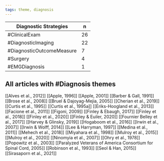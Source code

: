 ```yaml
---
tags: theme, diagnosis
---
```


| Diagnostic Strategies  | n   |
| ---------------------- | --- |
| #ClinicalExam          | 26  |
| #DiagnosticImaging  | 22  |
| #DiagnosticOutcomeMeasure        | 7   |
| #Surgery      | 4   |
| #EMGDiagnosis                     | 1   |

## All articles with #Diagnosis themes
[[Alves et al., 2012]]
[[Apple, 1996]]
[[Apple, 2001]]
[[Barber & Gall, 1991]]
[[Brose et al., 2008]]
[[Bruel & Dajoyag-Mejia, 2005]]
[[Cherian et al., 2019]]
[[Curtis et al., 1995]]
[[Curtis et al., 1995a]]
[[Eriks-Hoogland et al., 2013]]
[[Facione et al., 2011]]
[[Figoni, 2009]]
[[Finley & Ebaugh, 2017]]
[[Finley et al., 2018]]
[[Finley et al., 2020]]
[[Finley & Euiler, 2020]]
[[Fournier Belley et al., 2017]]
[[Harvey & Glinsky, 2019]]
[[Hogaboom et al., 2016]]
[[Irwin et al., 2007]]
[[Irwin & Wolff, 2014]]
[[Lee & Harryman, 1997]]
[[Medina et al., 2011]]
[[Mehech et al., 2018]]
[[Miyahara et al., 1998]]
[[Mulroy et al., 2015]]
[[Mulroy et al., 2020]]
[[Ninomyia et al., 2007]]
[[Ohry et al., 1978]]
[[Popowitz et al., 2003]]
[[Paralyzed Veterans of America Consortium for Spinal Cord, 2005]]
[[Robinson et al., 1993]]
[[Seol & Han, 2015]]
[[Sirasaporn et al., 2021]]